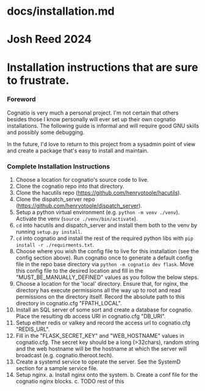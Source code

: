 # docs/installation.md
# Josh Reed 2024
#
# Installation instructions that are sure to frustrate.

### Foreword ###
Cognatio is very much a personal project. I'm not certain that others besides those I know personally will ever set up their own cognatio installations. The following guide is informal and will require good GNU skills and possibly some debugging.

In the future, I'd love to return to this project from a sysadmin point of view and create a package that's easy to install and maintain.

### Complete Installation Instructions ###
1. Choose a location for cognatio's source code to live.
2. Clone the cognatio repo into that directory.
3. Clone the hacutils repo (https://github.com/henryotoole/hacutils).
4. Clone the dispatch_server repo (https://github.com/henryotoole/dispatch_server).
5. Setup a python virtual environment (e.g. `python -m venv ./venv`). Activate the venv (`source ./venv/bin/activate`).
6. `cd` into hacutils and dispatch_server and install them both to the venv by running `setup.py install`.
7. `cd` into cognatio and install the rest of the required python libs with `pip install -r ./requirments.txt`.
8. Choose where you wish the config file to live for this installation (see the config section above). Run cognatio once to generate a default config file in the repo base directory via `python -m cognatio dev flask`. Move this config file to the desired location and fill in the "MUST_BE_MANUALLY_DEFINED" values as you follow the below steps.
9. Choose a location for the 'local' directory. Ensure that, for nginx, the directory has execute permissions all the way up to root and read permissions on the directory itself. Record the absolute path to this directory in cognatio.cfg "FPATH_LOCAL".
10. Install an SQL server of some sort and create a database for cognatio. Place the resulting db access URI in cognatio.cfg "DB_URI".
11. Setup either redis or valkey and record the access url to cognatio.cfg "REDIS_URL".
12. Fill in the "FLASK_SECRET_KEY" and "WEB_HOSTNAME" values in cognatio.cfg. The secret key should be a long (>32chars), random string and the web hostname will be the hostname at which the server will broadcast (e.g. cognatio.theroot.tech).
13. Create a systemd service to operate the server. See the SystemD section for a sample service file.
14. Setup nginx.
	a. Install nginx onto the system.
	b. Create a conf file for the cognatio nginx blocks.
	c. TODO rest of this